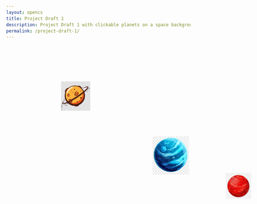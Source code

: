 ```yaml
---
layout: opencs
title: Project Draft 1
description: Project Draft 1 with clickable planets on a space background.
permalink: /project-draft-1/
---
```


<!-- Space background with clickable planets using HTML in Markdown -->

<div style="position: relative; width: 800px; height: 500px; background-image: url('Space-Background.jpg'); background-size: cover;">

  <!-- Planet 1 -->
  <a href="https://example.com/planet1" target="_blank" style="position: absolute; top: 100px; left: 150px;">
    <img src="Planet(1).png" alt="Planet 1" width="80" />
  </a>

  <!-- Planet 2 -->
  <a href="https://example.com/planet2" target="_blank" style="position: absolute; top: 250px; left: 400px;">
    <img src="Planet(2).png" alt="Planet 2" width="100" />
  </a>

  <!-- Planet 3 -->
  <a href="https://example.com/planet3" target="_blank" style="position: absolute; top: 350px; left: 600px;">
    <img src="Planet(3).png" alt="Planet 3" width="70" />
  </a>

</div>
